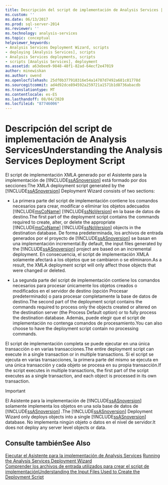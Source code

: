 ```yaml
---
title: Descripción del script de implementación de Analysis Services | Microsoft Docs
ms.custom: ''
ms.date: 06/13/2017
ms.prod: sql-server-2014
ms.reviewer: ''
ms.technology: analysis-services
ms.topic: conceptual
helpviewer_keywords:
- Analysis Services Deployment Wizard, scripts
- deploying [Analysis Services], scripts
- Analysis Services deployments, scripts
- scripts [Analysis Services], deployment
ms.assetid: a63ebee9-9848-48f1-82ad-64ecf2e47019
author: minewiskan
ms.author: owend
ms.openlocfilehash: 25df0b377918316e54a14787d7492a681c81778d
ms.sourcegitcommit: ad4d92dce894592a259721a1571b1d8736abacdb
ms.translationtype: MT
ms.contentlocale: es-ES
ms.lasthandoff: 08/04/2020
ms.locfileid: "87746006"
---
```

# <a name="understanding-the-analysis-services-deployment-script"></a><span data-ttu-id="21502-102">Descripción del script de implementación de Analysis Services</span><span class="sxs-lookup"><span data-stu-id="21502-102">Understanding the Analysis Services Deployment Script</span></span>
  <span data-ttu-id="21502-103">El script de implementación XMLA generado por el Asistente para la implementación de [!INCLUDE[ssASnoversion](../../includes/ssasnoversion-md.md)] está formado por dos secciones:</span><span class="sxs-lookup"><span data-stu-id="21502-103">The XMLA deployment script generated by the [!INCLUDE[ssASnoversion](../../includes/ssasnoversion-md.md)] Deployment Wizard consists of two sections:</span></span>  
  
-   <span data-ttu-id="21502-104">La primera parte del script de implementación contiene los comandos necesarios para crear, modificar o eliminar los objetos adecuados [!INCLUDE[msCoName](../../includes/msconame-md.md)] [!INCLUDE[ssNoVersion](../../includes/ssnoversion-md.md)] en la base de datos de destino.</span><span class="sxs-lookup"><span data-stu-id="21502-104">The first part of the deployment script contains the commands required to create, alter, or delete the appropriate [!INCLUDE[msCoName](../../includes/msconame-md.md)] [!INCLUDE[ssNoVersion](../../includes/ssnoversion-md.md)] objects in the destination database.</span></span> <span data-ttu-id="21502-105">De forma predeterminada, los archivos de entrada generados por el proyecto de [!INCLUDE[ssASnoversion](../../includes/ssasnoversion-md.md)] se basan en una implementación incremental.</span><span class="sxs-lookup"><span data-stu-id="21502-105">By default, the input files generated by the [!INCLUDE[ssASnoversion](../../includes/ssasnoversion-md.md)] project are based on an incremental deployment.</span></span> <span data-ttu-id="21502-106">En consecuencia, el script de implementación XMLA solamente afectará a los objetos que se cambiaron o se eliminaron.</span><span class="sxs-lookup"><span data-stu-id="21502-106">As a result, the XMLA deployment script will only affect those objects that were changed or deleted.</span></span>  
  
-   <span data-ttu-id="21502-107">La segunda parte del script de implementación contiene los comandos necesarios para procesar únicamente los objetos creados o modificados en el servidor de destino (opción Procesar predeterminado) o para procesar completamente la base de datos de destino.</span><span class="sxs-lookup"><span data-stu-id="21502-107">The second part of the deployment script contains the commands required to process only the objects created or altered on the destination server (the Process Default option) or to fully process the destination database.</span></span> <span data-ttu-id="21502-108">Además, puede elegir que el script de implementación no contenga comandos de procesamiento.</span><span class="sxs-lookup"><span data-stu-id="21502-108">You can also choose to have the deployment script contain no processing commands.</span></span>  
  
 <span data-ttu-id="21502-109">El script de implementación completa se puede ejecutar en una única transacción o en varias transacciones.</span><span class="sxs-lookup"><span data-stu-id="21502-109">The entire deployment script can execute in a single transaction or in multiple transactions.</span></span> <span data-ttu-id="21502-110">Si el script se ejecuta en varias transacciones, la primera parte del mismo se ejecuta en una única transacción y cada objeto se procesa en su propia transacción.</span><span class="sxs-lookup"><span data-stu-id="21502-110">If the script executes in multiple transactions, the first part of the script executes as a single transaction, and each object is processed in its own transaction.</span></span>  
  
> [!IMPORTANT]  
>  <span data-ttu-id="21502-111">El Asistente para la implementación de [!INCLUDE[ssASnoversion](../../includes/ssasnoversion-md.md)] solamente implementa los objetos en una sola base de datos de [!INCLUDE[ssASnoversion](../../includes/ssasnoversion-md.md)] .</span><span class="sxs-lookup"><span data-stu-id="21502-111">The [!INCLUDE[ssASnoversion](../../includes/ssasnoversion-md.md)] Deployment Wizard only deploys objects into a single [!INCLUDE[ssASnoversion](../../includes/ssasnoversion-md.md)] database.</span></span> <span data-ttu-id="21502-112">No implementa ningún objeto o datos en el nivel de servidor.</span><span class="sxs-lookup"><span data-stu-id="21502-112">It does not deploy any server level objects or data.</span></span>  
  
## <a name="see-also"></a><span data-ttu-id="21502-113">Consulte también</span><span class="sxs-lookup"><span data-stu-id="21502-113">See Also</span></span>  
 <span data-ttu-id="21502-114">[Ejecutar el Asistente para la implementación de Analysis Services](running-the-analysis-services-deployment-wizard.md) </span><span class="sxs-lookup"><span data-stu-id="21502-114">[Running the Analysis Services Deployment Wizard](running-the-analysis-services-deployment-wizard.md) </span></span>  
 [<span data-ttu-id="21502-115">Comprender los archivos de entrada utilizados para crear el script de implementación</span><span class="sxs-lookup"><span data-stu-id="21502-115">Understanding the Input Files Used to Create the Deployment Script</span></span>](deployment-script-files-input-used-to-create-deployment-script.md)  
  
  
